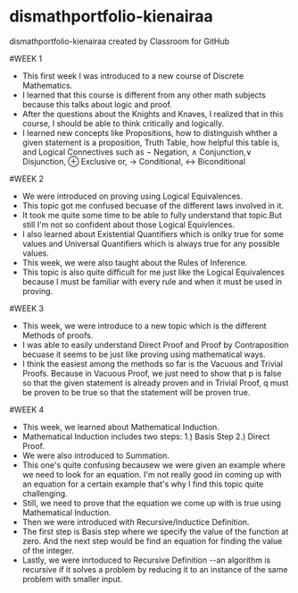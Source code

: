 # dismathportfolio-kienairaa
dismathportfolio-kienairaa created by Classroom for GitHub

#WEEK 1
* This first week I was introduced to a new course of Discrete Mathematics.
* I learned that this course is different from any other math subjects because this talks about logic and proof.
* After the questions about the Knights and Knaves, I realized that in this course, I should be able to think critically and logically.
* I learned new concepts like Propositions, how to distinguish whther a given statement is a proposition, Truth Table, how helpful this table is, and Logical Connectives such as ¬ Negation, ∧ Conjunction,∨ Disjunction, ⊕ Exclusive or, → Conditional, ↔ Biconditional

#WEEK 2
* We were introduced on proving using Logical Equivalences.
* This topic got me confused becuase of the different laws involved in it.
* It took me quite some time to be able to fully understand that topic.But still I'm not so confident about those Logical Equivlences.
* I also learned about Existential Quantifiers which is onlky true for some values and Universal Quantifiers which is always true for any possible values.
* This week, we were also taught about the Rules of Inference.
* This topic is also quite difficult for me just like the Logical Equivalences because I must be familiar with every rule and when it must be used in proving.

#WEEK 3
* This week, we were introduce to a new topic which is the different Methods of proofs.
* I was able to easily understand Direct Proof and Proof by Contraposition becuase it seems to be just like proving using mathematical ways.
* I think the easiest among the methods so far is the Vacuous and Trivial Proofs. Because in Vacuous Proof, we just need to show that p is false so that the given statement is already proven and in Trivial Proof, q must be proven to be true so that the statement will be proven true.

#WEEK 4
* This week, we learned about Mathematical Induction.
* Mathematical Induction includes two steps: 1.) Basis Step 2.) Direct Proof.
* We were also introduced to Summation.
* This one's quite confusing becausew we were given an example where we need to look for an equation. I'm not really good iin coming up with an equation for a certain example that's why I find this topic quite challenging.
* Still, we need to prove that the equation we come up with is true using Mathematical Induction.
* Then we were introduced with Recursive/Inductice Definition.
* The first step is Basis step where we specify the value of the function at zero. And the  next step would be find an equation for finding the value of the integer.
* Lastly, we were inrtoduced to Recursive Definition --an algorithm is recursive  if it solves a problem by reducing it to an instance of the same problem with smaller input.
